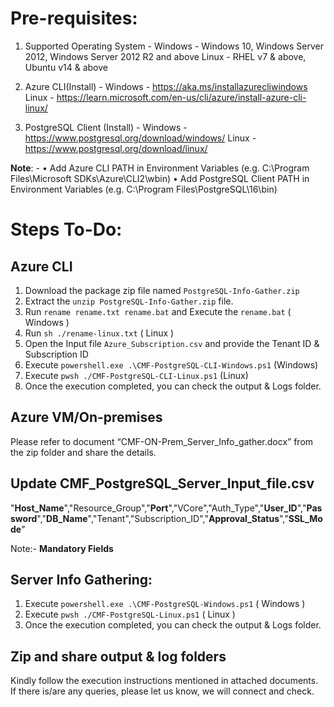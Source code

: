 # Pre-requisites:
1. Supported Operating System -
   Windows - Windows 10, Windows Server 2012, Windows Server 2012 R2 and above
   Linux -  RHEL v7 & above, Ubuntu v14 & above

2. Azure CLI(Install) - 
   Windows - https://aka.ms/installazurecliwindows   
   Linux - https://learn.microsoft.com/en-us/cli/azure/install-azure-cli-linux/

3. PostgreSQL Client (Install) -
   Windows - https://www.postgresql.org/download/windows/
   Linux - https://www.postgresql.org/download/linux/

 **Note**: -
• Add Azure CLI PATH in Environment Variables (e.g. C:\Program Files\Microsoft SDKs\Azure\CLI2\wbin)
• Add PostgreSQL Client PATH in Environment Variables (e.g. C:\Program Files\PostgreSQL\16\bin)

# Steps To-Do:

## Azure CLI
1. Download the package zip file named `PostgreSQL-Info-Gather.zip`
2. Extract the `unzip PostgreSQL-Info-Gather.zip` file.
3. Run `rename rename.txt rename.bat` and Execute the `rename.bat` ( Windows ) 
4. Run `sh ./rename-linux.txt` ( Linux )
5. Open the Input file `Azure_Subscription.csv` and provide the Tenant ID & Subscription ID 
6. Execute `powershell.exe .\CMF-PostgreSQL-CLI-Windows.ps1` (Windows)
7. Execute `pwsh ./CMF-PostgreSQL-CLI-Linux.ps1` (Linux)
8. Once the execution completed, you can check the output & Logs folder.

## Azure VM/On-premises
 Please refer to document “CMF-ON-Prem_Server_Info_gather.docx” from the zip folder and share the details.

## Update CMF_PostgreSQL_Server_Input_file.csv 
 "**Host_Name**","Resource_Group","**Port**","VCore","Auth_Type","**User_ID**","**Password**","**DB_Name**","Tenant","Subscription_ID","**Approval_Status**","**SSL_Mode**"
 
 Note:- **Mandatory Fields**

## Server Info Gathering:
1. Execute `powershell.exe .\CMF-PostgreSQL-Windows.ps1` ( Windows )
2. Execute `pwsh ./CMF-PostgreSQL-Linux.ps1` ( Linux )
3. Once the execution completed, you can check the output & Logs folder.

## Zip and share output & log folders 

Kindly follow the execution instructions mentioned in attached documents. 
If there is/are any queries, please let us know, we will connect and check.
